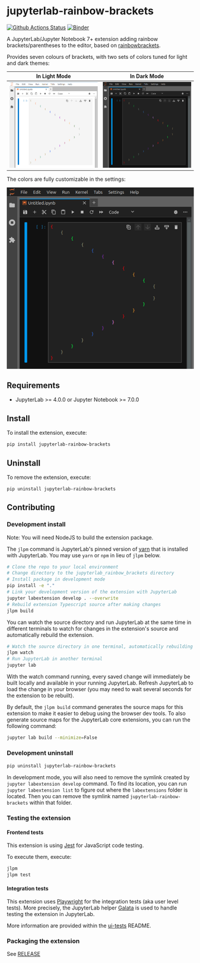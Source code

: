 # jupyterlab-rainbow-brackets

[![Github Actions Status](https://github.com/krassowski/jupyterlab-rainbow-brackets/workflows/Build/badge.svg)](https://github.com/krassowski/jupyterlab-rainbow-brackets/actions/workflows/build.yml)
[![Binder](https://mybinder.org/badge_logo.svg)](https://mybinder.org/v2/gh/krassowski/jupyterlab-rainbow-brackets/main?urlpath=lab)

A JupyterLab/Jupyter Notebook 7+ extension adding rainbow brackets/parentheses to the editor, based on [rainbowbrackets](https://github.com/eriknewland/rainbowbrackets).

Provides seven colours of brackets, with two sets of colors tuned for light and dark themes:

| In Light Mode                            | In Dark Mode                           |
| ---------------------------------------- | -------------------------------------- |
| ![rainbow brackets in light mode][light] | ![rainbow brackets in dark mode][dark] |

The colors are fully customizable in the settings:

![rainbow brackets settings][settings]

[light]: https://raw.githubusercontent.com/krassowski/jupyterlab-rainbow-brackets/main/docs/images/light.png
[dark]: https://raw.githubusercontent.com/krassowski/jupyterlab-rainbow-brackets/main/docs/images/dark.png
[settings]: https://raw.githubusercontent.com/krassowski/jupyterlab-rainbow-brackets/main/docs/images/dark.png

## Requirements

- JupyterLab >= 4.0.0 or Jupyter Notebook >= 7.0.0

## Install

To install the extension, execute:

```bash
pip install jupyterlab-rainbow-brackets
```

## Uninstall

To remove the extension, execute:

```bash
pip uninstall jupyterlab-rainbow-brackets
```

## Contributing

### Development install

Note: You will need NodeJS to build the extension package.

The `jlpm` command is JupyterLab's pinned version of
[yarn](https://yarnpkg.com/) that is installed with JupyterLab. You may use
`yarn` or `npm` in lieu of `jlpm` below.

```bash
# Clone the repo to your local environment
# Change directory to the jupyterlab_rainbow_brackets directory
# Install package in development mode
pip install -e "."
# Link your development version of the extension with JupyterLab
jupyter labextension develop . --overwrite
# Rebuild extension Typescript source after making changes
jlpm build
```

You can watch the source directory and run JupyterLab at the same time in different terminals to watch for changes in the extension's source and automatically rebuild the extension.

```bash
# Watch the source directory in one terminal, automatically rebuilding when needed
jlpm watch
# Run JupyterLab in another terminal
jupyter lab
```

With the watch command running, every saved change will immediately be built locally and available in your running JupyterLab. Refresh JupyterLab to load the change in your browser (you may need to wait several seconds for the extension to be rebuilt).

By default, the `jlpm build` command generates the source maps for this extension to make it easier to debug using the browser dev tools. To also generate source maps for the JupyterLab core extensions, you can run the following command:

```bash
jupyter lab build --minimize=False
```

### Development uninstall

```bash
pip uninstall jupyterlab-rainbow-brackets
```

In development mode, you will also need to remove the symlink created by `jupyter labextension develop`
command. To find its location, you can run `jupyter labextension list` to figure out where the `labextensions`
folder is located. Then you can remove the symlink named `jupyterlab-rainbow-brackets` within that folder.

### Testing the extension

#### Frontend tests

This extension is using [Jest](https://jestjs.io/) for JavaScript code testing.

To execute them, execute:

```sh
jlpm
jlpm test
```

#### Integration tests

This extension uses [Playwright](https://playwright.dev/docs/intro) for the integration tests (aka user level tests).
More precisely, the JupyterLab helper [Galata](https://github.com/jupyterlab/jupyterlab/tree/master/galata) is used to handle testing the extension in JupyterLab.

More information are provided within the [ui-tests](./ui-tests/README.md) README.

### Packaging the extension

See [RELEASE](RELEASE.md)
